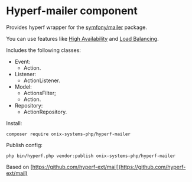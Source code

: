 # Hyperf-mailer component

Provides hyperf wrapper for the [symfony/mailer](https://symfony.com/doc/current/mailer.html) package.

You can use features like [High Availability](https://symfony.com/doc/current/mailer.html#high-availability) and [Load Balancing](https://symfony.com/doc/current/mailer.html#load-balancing).

Includes the following classes:

- Event:
    - Action.
- Listener:
    - ActionListener.
- Model:
    - ActionsFilter;
    - Action.
- Repository:
    - ActionRepository.

Install:
```shell script
composer require onix-systems-php/hyperf-mailer
```

Publish config:
```shell script
php bin/hyperf.php vendor:publish onix-systems-php/hyperf-mailer
```

Based on [https://github.com/hyperf-ext/mail](https://github.com/hyperf-ext/mail)
